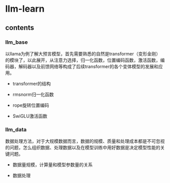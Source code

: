 # llm-learn

## contents
### llm_base
以llama为例了解大预言模型，首先需要熟悉的自然是transformer（变形金刚）的模块了，以此展开，从注意力选择，归一化函数，位置编码函数，激活函数，编码器，解码器以及前馈网络等构成了后续transformer的各个变体模型的发展和应用。

- transformer的结构

- rmsnorm归一化函数

- rope旋转位置编码

- SwiGLU激活函数


### llm_data
数据处理方法，对于大规模数据而言，数据的规模、质量和处理成本都是不可忽视的问题，怎么组织数据、处理数据以及在模型训练中用好数据是决定模型性能的关键问题。

- 数据量规模，计算量和模型参数量的关系
  
- 数据处理










